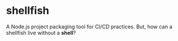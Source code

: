 # shellfish
A Node.js project packaging tool for CI/CD practices. 
But, how can a shellfish live without a **shell**?